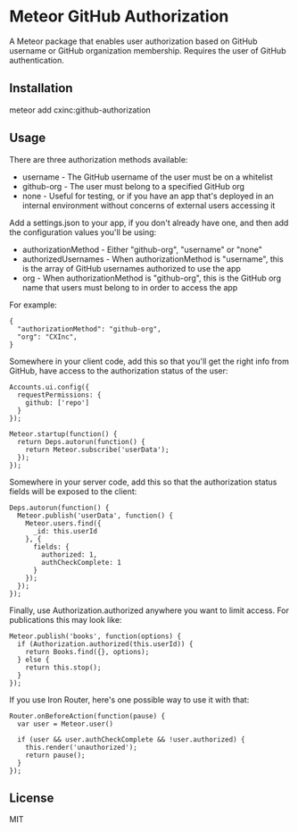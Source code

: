 Meteor GitHub Authorization
===========================

A Meteor package that enables user authorization based on GitHub username or GitHub organization membership. Requires the user of GitHub authentication.

Installation
------------

meteor add cxinc:github-authorization

Usage
-----

There are three authorization methods available:

  * username - The GitHub username of the user must be on a whitelist
  * github-org - The user must belong to a specified GitHub org
  * none - Useful for testing, or if you have an app that's deployed in an internal environment without concerns of external users accessing it

Add a settings.json to your app, if you don't already have one, and then add the configuration values you'll be using:

  * authorizationMethod - Either "github-org", "username" or "none"
  * authorizedUsernames - When authorizationMethod is "username", this is the array of GitHub usernames authorized to use the app
  * org - When authorizationMethod is "github-org", this is the GitHub org name that users must belong to in order to access the app

For example:

    {
      "authorizationMethod": "github-org",
      "org": "CXInc",
    }

Somewhere in your client code, add this so that you'll get the right info from GitHub, have access to the authorization status of the user:

    Accounts.ui.config({
      requestPermissions: {
        github: ['repo']
      }
    });

    Meteor.startup(function() {
      return Deps.autorun(function() {
        return Meteor.subscribe('userData');
      });
    });

Somewhere in your server code, add this so that the authorization status fields will be exposed to the client:

    Deps.autorun(function() {
      Meteor.publish('userData', function() {
        Meteor.users.find({
          _id: this.userId
        }, {
          fields: {
            authorized: 1,
            authCheckComplete: 1
          }
        });
      });
    });

Finally, use Authorization.authorized anywhere you want to limit access. For publications this may look like:

    Meteor.publish('books', function(options) {
      if (Authorization.authorized(this.userId)) {
        return Books.find({}, options);
      } else {
        return this.stop();
      }
    });

If you use Iron Router, here's one possible way to use it with that:

    Router.onBeforeAction(function(pause) {
      var user = Meteor.user()

      if (user && user.authCheckComplete && !user.authorized) {
        this.render('unauthorized');
        return pause();
      }
    });

License
-------

MIT

